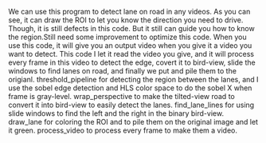 We can use this program to detect lane on road in any videos. As you can see, it can draw the ROI to let you know the direction you need to drive. Though, it is still defects in this code. But it still can guide you how to know the region.Still need some improvement to optimize this code. When you use this code, it will give you an output video when you give it a video you want to detect. This code I let it read the video you give, and it will process every frame in this video to detect the edge, covert it to bird-view, slide the windows to find lanes on road, and finally we put and pile them to the origianl. threshold_pipeline for detecting the region between the lanes, and I use the sobel edge detection and HLS color space to do the sobel X when frame is gray-level. wrap_perspective to make the tilted-view road to convert it into bird-view to easily detect the lanes. find_lane_lines for using slide windows to find the left and the right in the binary bird-view. draw_lane for coloring the ROI and to pile them on the original image and let it green. process_video to process every frame to make them a video.
